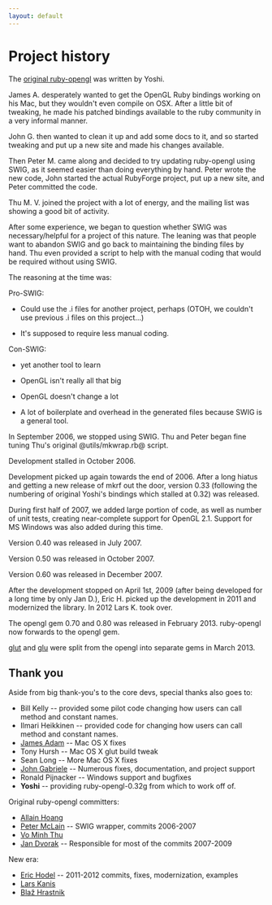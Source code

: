 ```yaml
---
layout: default
---
```


# Project history

The [original ruby-opengl](http://www2.giganet.net/~yoshi/) was written
by Yoshi.

James A. desperately wanted to get the OpenGL Ruby bindings working on his Mac,
but they wouldn't even compile on OSX. After a little bit of tweaking, he made
his patched bindings available to the ruby community in a very informal manner.

John G. then wanted to clean it up and add some docs to it, and so started
tweaking and put up a new site and made his changes available.

Then Peter M. came along and decided to try updating ruby-opengl using SWIG,
as it seemed easier than doing everything by hand. Peter wrote the new code,
John started the actual RubyForge project, put up a new site, and Peter
committed the code.

Thu M. V. joined the project with a lot of energy, and the mailing list
was showing a good bit of activity.

After some experience, we began to question whether SWIG was necessary/helpful
for a project of this nature.  The leaning was that people want to abandon
SWIG and go back to maintaining the binding files by hand. Thu even provided
a script to help with the manual coding that would be required without using
SWIG.

The reasoning at the time was:

Pro-SWIG:

* Could use the .i files for another project, perhaps (OTOH, we couldn't
  use previous .i files on this project...)

* It's supposed to require less manual coding.

Con-SWIG:

* yet another tool to learn

* OpenGL isn't really all that big

* OpenGL doesn't change a lot

* A lot of boilerplate and overhead in the generated files because SWIG is
  a general tool.


In September 2006, we stopped using SWIG. Thu and Peter began fine tuning
Thu's original @utils/mkwrap.rb@ script.

Development stalled in October 2006.

Development picked up again towards the end of 2006. After a long hiatus 
and getting a new release of mkrf out the door, version 0.33 (following the
numbering of original Yoshi's bindings which stalled at 0.32) was released.

During first half of 2007, we added large portion of code, as well as number
of unit tests, creating near-complete support for OpenGL 2.1.
Support for MS Windows was also added during this time.

Version 0.40 was released in July 2007.

Version 0.50 was released in October 2007.

Version 0.60 was released in December 2007.

After the development stopped on April 1st, 2009 (after being developed for
a long time by only Jan D.), Eric H. picked up the development in 2011 and
modernized the library. In 2012 Lars K. took over.

The opengl gem 0.70 and 0.80 was released in February 2013. ruby-opengl now
forwards to the opengl gem.

[glut](https://github.com/archSeer/glut) and [glu](https://github.com/archSeer/glu)
were split from the opengl into separate gems in March 2013.

## Thank you

Aside from big thank-you's to the core devs, special thanks also goes to:

* Bill Kelly -- provided some pilot code changing how users can call method and constant names.
* Ilmari Heikkinen -- provided code for changing how users can call method and constant names.
* [James Adam](https://github.com/lazyatom) -- Mac OS X fixes
* Tony Hursh -- Mac OS X glut build tweak
* Sean Long -- More Mac OS X fixes
* [John Gabriele](https://github.com/uvtc) -- Numerous fixes, documentation, and project support
* Ronald Pijnacker -- Windows support and bugfixes
* **Yoshi** -- providing ruby-opengl-0.32g from which to work off of.

Original ruby-opengl committers:

* [Allain Hoang](https://github.com/hoanga)
* [Peter McLain](https://github.com/pbm) -- SWIG wrapper, commits 2006-2007
* [Vo Minh Thu](https://github.com/noteed)
* [Jan Dvorak](https://rubygems.org/profiles/snoutmate) -- Responsible for most of the commits 2007-2009

New era:

* [Eric Hodel](https://github.com/drbrain) -- 2011-2012 commits, fixes, modernization, examples
* [Lars Kanis](https://github.com/larskanis)
* [Blaž Hrastnik](https://github.com/archSeer)
